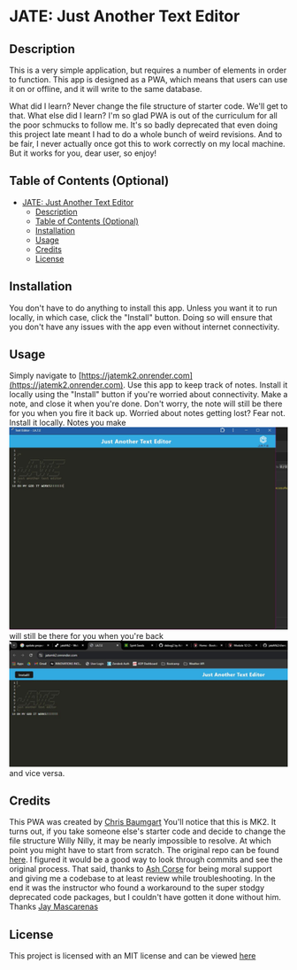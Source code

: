 # JATE: Just Another Text Editor

## Description

This is a very simple application, but requires a number of elements in order to function. This app is designed as a PWA, which means that users can use it on or offline, and it will write to the same database.

What did I learn? Never change the file structure of starter code. We'll get to that.
What else did I learn? I'm so glad PWA is out of the curriculum for all the poor schmucks to follow me. It's so badly deprecated that even doing this project late meant I had to do a whole bunch of weird revisions. And to be fair, I never actually once got this to work correctly on my local machine. But it works for you, dear user, so enjoy!

## Table of Contents (Optional)

- [JATE: Just Another Text Editor](#jate-just-another-text-editor)
  - [Description](#description)
  - [Table of Contents (Optional)](#table-of-contents-optional)
  - [Installation](#installation)
  - [Usage](#usage)
  - [Credits](#credits)
  - [License](#license)

## Installation

You don't have to do anything to install this app. Unless you want it to run locally, in which case, click the "Install" button. Doing so will ensure that you don't have any issues with the app even without internet connectivity.

## Usage

Simply navigate to [https://jatemk2.onrender.com](https://jatemk2.onrender.com). Use this app to keep track of notes. Install it locally using the "Install" button if you're worried about connectivity. Make a note, and close it when you're done. Don't worry, the note will still be there for you when you fire it back up. Worried about notes getting lost? Fear not. Install it locally. Notes you make ![offline](assets/JATEOffline.jpg) will still be there for you when you're back ![online](assets/JATEOnline.jpg) and vice versa.

## Credits

This PWA was created by [Chris Baumgart](https://github.com/cbaumgart004) You'll notice that this is MK2. It turns out, if you take someone else's starter code and decide to change the file structure Willy Nilly, it may be nearly impossible to resolve. At which point you might have to start from scratch. The original repo can be found [here](https://github.com/cbaumgart004/Text-Editor). I figured it would be a good way to look through commits and see the original process.
That said, thanks to [Ash Corse](https://github.com/AshLCorse) for being moral support and giving me a codebase to at least review while troubleshooting. In the end it was the instructor who found a workaround to the super stodgy deprecated code packages, but I couldn't have gotten it done without him. Thanks [Jay Mascarenas](https://github.com/jaymascarenas/)

## License

This project is licensed with an MIT license and can be viewed [here](https://github.com/cbaumgart004/jateMk2/blob/main/LICENSE)
